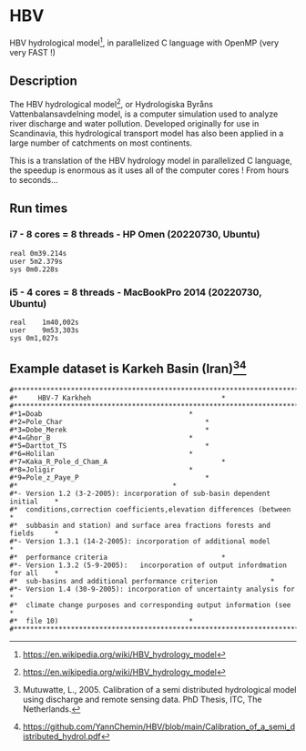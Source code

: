 # HBV
HBV hydrological model[^1], in parallelized C language with OpenMP (very very FAST !)

## Description

The HBV hydrological model[^1], or Hydrologiska Byråns Vattenbalansavdelning model, is a computer simulation used to analyze river discharge and water pollution. Developed originally for use in Scandinavia, this hydrological transport model has also been applied in a large number of catchments on most continents.

This is a translation of the HBV hydrology model in parallelized C language, the speedup is enormous as it uses all of the computer cores ! From hours to seconds...

## Run times

### i7 - 8 cores = 8 threads - HP Omen (20220730, Ubuntu)

```
real 0m39.214s
user 5m2.379s
sys 0m0.228s
```

### i5 - 4 cores = 8 threads - MacBookPro 2014 (20220730, Ubuntu)

```
real	1m40,002s
user	9m53,303s
sys	0m1,027s
```

## Example dataset is Karkeh Basin (Iran)[^2][^3] 

```
#********************************************************************************
#*     HBV-7 Karkheh								*
#********************************************************************************
#*1=Doab									*
#*2=Pole_Char									*
#*3=Dobe_Merek									*
#*4=Ghor_B									*
#*5=Darttot_TS									*
#*6=Holilan									*
#*7=Kaka_R_Pole_d_Cham_A							*
#*8=Joligir									*
#*9=Pole_z_Paye_P								*
#*										*
#*- Version 1.2 (3-2-2005): incorporation of sub-basin dependent initial	*
#*	conditions,correction coefficients,elevation differences (between	*
#*	subbasin and station) and surface area fractions forests and fields 	*
#*- Version 1.3.1 (14-2-2005): incorporation of additional model 		*
#*	performance criteria							*
#*- Version 1.3.2 (5-9-2005):	incorporation of output infordmation for all	*
#*	sub-basins and additional performance criterion				*
#*- Version 1.4 (30-9-2005): incorporation of uncertainty analysis for		*
#*	climate change purposes and corresponding output information (see	*
#*	file 10)								*
#********************************************************************************
```

[^1]: https://en.wikipedia.org/wiki/HBV_hydrology_model
[^2]: Mutuwatte, L., 2005. Calibration of a semi distributed hydrological model using discharge and remote sensing data. PhD Thesis, ITC, The Netherlands.
[^3]: https://github.com/YannChemin/HBV/blob/main/Calibration_of_a_semi_distributed_hydrol.pdf
